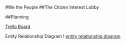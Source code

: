 #We the People
##The Citizen Interest Lobby

##Planning

[Trello Board](https://trello.com/b/hbWZi7xe)

Entity Relationship Diagram
! [entity relationship diagram](https://github.com/mdarsie/we-the-people/blob/master/public/ERD.png)
